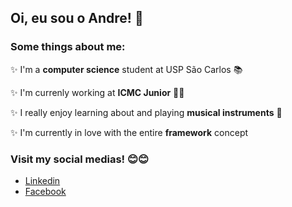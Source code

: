 ## Oi, eu sou o Andre! 🔆

<!--
**AndreSFND/AndreSFND** is a ✨ _special_ ✨ repository because its `README.md` (this file) appears on your GitHub profile.
-->
### Some things about me:
✨ I'm a __computer science__ student at USP São Carlos 📚

✨ I'm currenly working at __ICMC Junior__ 💙💛

✨ I really enjoy learning about and playing __musical instruments__ 🎹

✨ I'm currently in love with the entire __framework__ concept

### Visit my social medias! 😊😊
- [Linkedin](https://www.linkedin.com/in/andre-sfnd/)
- [Facebook](https://www.facebook.com/andre.sfnd.537/)
